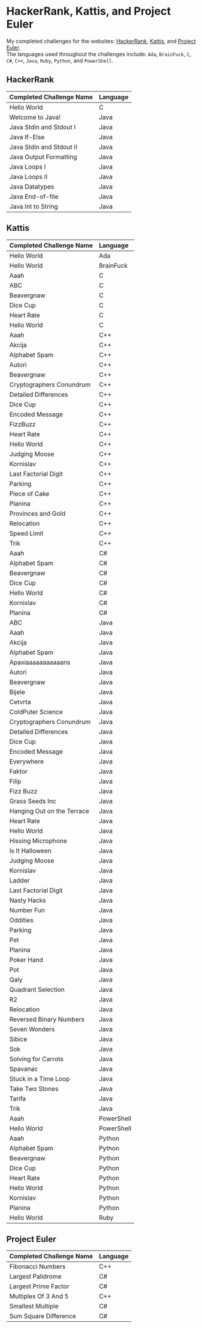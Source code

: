 # HackerRank, Kattis, and Project Euler
My completed challenges for the websites: [HackerRank](https://www.hackerrank.com "HackerRank Homepage"), [Kattis](https://open.kattis.com "Kattis Homepage"), and [Project Euler](https://www.projecteuler.net "Project Euler Homepage").</br>
The languages used throughout the challenges include: `Ada`, `BrainFuck`, `C`, `C#`, `C++`, `Java`, `Ruby`, `Python`, and `PowerShell`. 

## HackerRank 
| Completed Challenge Name | Language      | 
| :------------------------|:--------------| 
| Hello World              | C             | 
| Welcome to Java!         | Java          | 
| Java Stdin and Stdout I  | Java          | 
| Java If-Else             | Java          |
| Java Stdin and Stdout II | Java          |
| Java Output Formatting   | Java          |
| Java Loops I             | Java          |
| Java Loops II            | Java          |
| Java Datatypes           | Java          |
| Java End-of-file         | Java          |
| Java Int to String       | Java          |


## Kattis 
| Completed Challenge Name  | Language      | 
| :-------------------------|:--------------| 
| Hello World               | Ada           | 
| Hello World               | BrainFuck     |
| Aaah                      | C             | 
| ABC                       | C             |
| Beavergnaw                | C             | 
| Dice Cup                  | C             | 
| Heart Rate                | C             | 
| Hello World               | C             | 
| Aaah						          | C++           |
| Akcija                    | C++           |
| Alphabet Spam             | C++           |
| Autori                    | C++           |
| Beavergnaw					      | C++           |
| Cryptographers Conundrum  | C++           |
| Detailed Differences      | C++           |
| Dice Cup                  | C++           |
| Encoded Message           | C++           |
| FizzBuzz                  | C++           |
| Heart Rate                | C++           |
| Hello World               | C++           |
| Judging Moose             | C++           |
| Kornislav                 | C++           |
| Last Factorial Digit      | C++           |
| Parking                   | C++           |
| Piece of Cake             | C++           |
| Planina                   | C++           |
| Provinces and Gold        | C++           |
| Relocation                | C++           |
| Speed Limit					      | C++           |
| Trik                      | C++           |
| Aaah						          | C#            |
| Alphabet Spam					    | C#            |
| Beavergnaw                | C#            |
| Dice Cup                  | C#            |
| Hello World               | C#            |
| Kornislav                 | C#            |
| Planina						        | C#            |
| ABC						            | Java          |
| Aaah                      | Java          |
| Akcija                    | Java          |
| Alphabet Spam             | Java          |
| Apaxiaaaaaaaaaaans        | Java          |
| Autori                    | Java          |
| Beavergnaw                | Java          |
| Bijele                    | Java          |
| Cetvrta                   | Java          |
| ColdPuter Science         | Java          |
| Cryptographers Conundrum  | Java          | 
| Detailed Differences      | Java          |
| Dice Cup                  | Java          |
| Encoded Message           | Java          |
| Everywhere                | Java          |
| Faktor                    | Java          |
| Filip                     | Java          |
| Fizz Buzz                 | Java          |
| Grass Seeds Inc           | Java          |
| Hanging Out on the Terrace| Java          | 
| Heart Rate                | Java          |
| Hello World               | Java          |
| Hissing Microphone        | Java          |
| Is It Halloween           | Java          |
| Judging Moose             | Java          |
| Kornislav                 | Java          |
| Ladder                    | Java          |
| Last Factorial Digit      | Java          |
| Nasty Hacks               | Java          |
| Number Fun                | Java          |
| Oddities                  | Java          |
| Parking                   | Java          |
| Pet                       | Java          |
| Planina                   | Java          |
| Poker Hand                | Java          |
| Pot                       | Java          |
| Qaly                      | Java          |
| Quadrant Selection        | Java          |
| R2                        | Java          |
| Relocation                | Java          |
| Reversed Binary Numbers   | Java          |
| Seven Wonders             | Java          |
| Sibice                    | Java          |
| Sok                       | Java          |
| Solving for Carrots       | Java          | 
| Spavanac                  | Java          |
| Stuck in a Time Loop      | Java          |
| Take Two Stones           | Java          |
| Tarifa                    | Java          |
| Trik						          | Java          |
| Aaah                      | PowerShell    |
| Hello World               | PowerShell    |
| Aaah                      | Python        |
| Alphabet Spam             | Python        |
| Beavergnaw                | Python        |
| Dice Cup                  | Python        |
| Heart Rate                | Python        |
| Hello World               | Python        |
| Kornislav                 | Python        |
| Planina                   | Python        |
| Hello World               | Ruby          |


## Project Euler
| Completed Challenge Name       | Language      | 
| :------------------------------|:--------------| 
| Fibonacci Numbers              | C++           | 
| Largest Palidrome              | C#            | 
| Largest Prime Factor           | C#            |
| Multiples Of 3 And 5           | C++           |
| Smallest Multiple              | C#            |
| Sum Square Difference          | C#            |
